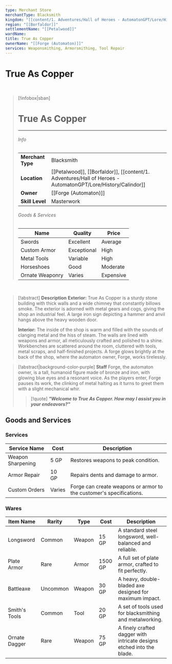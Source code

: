 ```yaml
---
type: Merchant Store
merchantType: Blacksmith
kingdom: "[[content/1. Adventures/Hall of Heroes - AutomatonGPT/Lore/History/Calindor]]"
region: "[[Borfaldor]]"
settlementName: "[[Petalwood]]"
wardName: 
title: True As Copper
ownerName: "[[Forge (Automaton)]]"
services: Weaponsmithing, Armorsmithing, Tool Repair
---
```


# **True As Copper**

<br>

> [!infobox|sban]
> # True As Copper
> ---
>
> ###### Info
>  | | |
> |---|---|
> | **Merchant Type** | Blacksmith |
> | **Location** | [[Petalwood]], [[Borfaldor]], [[content/1. Adventures/Hall of Heroes - AutomatonGPT/Lore/History/Calindor]] |
> | **Owner** | [[Forge (Automaton)]] |
> | **Skill Level** | Masterwork |
>
> ###### Goods & Services
> 
> |Name|Quality|Price|
> |---|---|---| 
> | Swords | Excellent | Average | 
> | Custom Armor | Exceptional | High | 
> | Metal Tools | Variable | High | 
> | Horseshoes | Good | Moderate | 
> | Ornate Weaponry | Varies | Expensive |

<br>

> [!abstract] **Description**
> **Exterior:** True As Copper is a sturdy stone building with thick walls and a wide chimney that constantly billows smoke. The exterior is adorned with metal gears and cogs, giving the shop an industrial feel. A large iron sign depicting a hammer and anvil hangs above the heavy wooden door.
> 
> **Interior:** The inside of the shop is warm and filled with the sounds of clanging metal and the hiss of steam. The walls are lined with weapons and armor, all meticulously crafted and polished to a shine. Workbenches are scattered around the room, cluttered with tools, metal scraps, and half-finished projects. A forge glows brightly at the back of the shop, where the automaton owner, Forge, works tirelessly.

> [!abstract|background-color-purple]  **Staff**
> Forge, the automaton owner, is a tall, humanoid figure made of bronze and iron, with glowing blue eyes and a resonant voice. As the players enter, Forge pauses its work, the clinking of metal halting as it turns to greet them with a slight mechanical whir.
> > [!quote] ***"Welcome to True As Copper. How may I assist you in your endeavors?"***

## Goods and Services
### Services
|Service Name|Cost|Description|
|---|---|---|
|Weapon Sharpening|5 GP|Restores weapons to peak condition.|
|Armor Repair|10 GP|Repairs dents and damage to armor.|
|Custom Orders|Varies|Forge can create weapons or armor to the customer's specifications.|

### Wares

|Item Name|Rarity|Type|Cost|Description|
|---|---|---|---|---|
|Longsword|Common|Weapon|15 GP|A standard steel longsword, well-balanced and reliable.|
|Plate Armor|Rare|Armor|1500 GP|A full set of plate armor, crafted to fit perfectly.|
|Battleaxe|Uncommon|Weapon|30 GP|A heavy, double-bladed axe designed for maximum impact.|
|Smith's Tools|Common|Tool|20 GP|A set of tools used for blacksmithing and metalworking.|
|Ornate Dagger|Rare|Weapon|75 GP|A finely crafted dagger with intricate designs etched into the blade.|
